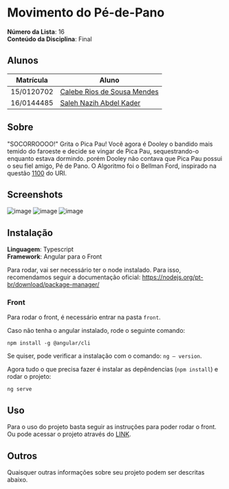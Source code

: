 # Movimento do Pé-de-Pano

**Número da Lista**: 16<br>
**Conteúdo da Disciplina**: Final<br>

## Alunos
|Matrícula | Aluno |
| -- | -- |
| 15/0120702  |  [Calebe Rios de Sousa Mendes](https://github.com/CalebeRios) |
| 16/0144485  |  [Saleh Nazih Abdel Kader](https://github.com/devsalula) |

## Sobre 
"SOCORROOOO!" Grita o Pica Pau! 
Você agora é Dooley o bandido mais temido do faroeste e decide se vingar de Pica Pau, sequestrando-o enquanto estava dormindo.
porém Dooley não contava que Pica Pau possui o seu fiel amigo, Pé de Pano.
O Algoritmo foi o Bellman Ford, inspirado na questão [1100](https://www.urionlinejudge.com.br/judge/pt/problems/view/1100) do URI.

## Screenshots

![image](https://user-images.githubusercontent.com/1852287/118069742-15060f00-b37b-11eb-8023-ea251bada8c1.png)
![image](https://user-images.githubusercontent.com/1852287/118069757-1b948680-b37b-11eb-9ef0-fa2816f162fb.png)
![image](https://user-images.githubusercontent.com/1852287/118069765-218a6780-b37b-11eb-842b-0309fab62127.png)



## Instalação 
**Linguagem**: Typescript<br>
**Framework**: Angular para o Front<br>

Para rodar, vai ser necessário ter o node instalado. Para isso, recomendamos seguir a documentação oficial: https://nodejs.org/pt-br/download/package-manager/

### Front

Para rodar o front, é necessário entrar na pasta `front`.

Caso não tenha o angular instalado, rode o seguinte comando:

`npm install -g @angular/cli`

Se quiser, pode verificar a instalação com o comando: `ng — version`.

Agora tudo o que precisa fazer é instalar as depêndencias (`npm install`) e rodar o projeto:

`ng serve`

## Uso 
Para o uso do projeto basta seguir as instruções para poder rodar o front. Ou pode acessar o projeto através do [LINK](https://movimento-pe-de-pano.netlify.app).

## Outros 
Quaisquer outras informações sobre seu projeto podem ser descritas abaixo.
